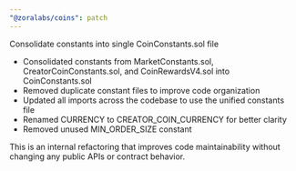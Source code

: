 ```yaml
---
"@zoralabs/coins": patch
---
```


Consolidate constants into single CoinConstants.sol file

- Consolidated constants from MarketConstants.sol, CreatorCoinConstants.sol, and CoinRewardsV4.sol into CoinConstants.sol
- Removed duplicate constant files to improve code organization
- Updated all imports across the codebase to use the unified constants file
- Renamed CURRENCY to CREATOR_COIN_CURRENCY for better clarity
- Removed unused MIN_ORDER_SIZE constant

This is an internal refactoring that improves code maintainability without changing any public APIs or contract behavior.